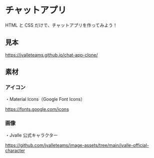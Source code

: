 # チャットアプリ

HTML と CSS だけで、チャットアプリを作ってみよう！

## 見本

https://jvalleteams.github.io/chat-app-clone/

## 素材

### アイコン

・Material Icons（Google Font Icons）

https://fonts.google.com/icons

### 画像

・Jvalle 公式キャラクター

https://github.com/jvalleteams/image-assets/tree/main/jvalle-official-character
